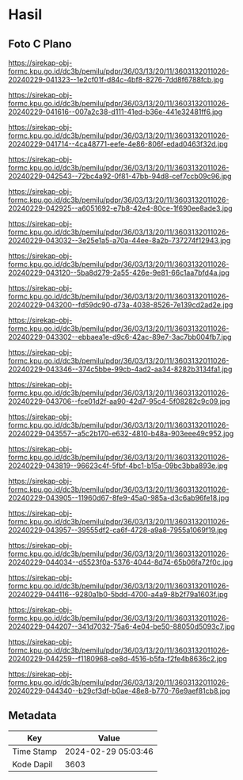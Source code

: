 # Hasil

## Foto C Plano

https://sirekap-obj-formc.kpu.go.id/dc3b/pemilu/pdpr/36/03/13/20/11/3603132011026-20240229-041323--1e2cf01f-d84c-4bf8-8276-7dd8f6788fcb.jpg

https://sirekap-obj-formc.kpu.go.id/dc3b/pemilu/pdpr/36/03/13/20/11/3603132011026-20240229-041616--007a2c38-d111-41ed-b36e-441e32481ff6.jpg

https://sirekap-obj-formc.kpu.go.id/dc3b/pemilu/pdpr/36/03/13/20/11/3603132011026-20240229-041714--4ca48771-eefe-4e86-806f-edad0463f32d.jpg

https://sirekap-obj-formc.kpu.go.id/dc3b/pemilu/pdpr/36/03/13/20/11/3603132011026-20240229-042543--72bc4a92-0f81-47bb-94d8-cef7ccb09c96.jpg

https://sirekap-obj-formc.kpu.go.id/dc3b/pemilu/pdpr/36/03/13/20/11/3603132011026-20240229-042925--a6051692-e7b8-42e4-80ce-1f690ee8ade3.jpg

https://sirekap-obj-formc.kpu.go.id/dc3b/pemilu/pdpr/36/03/13/20/11/3603132011026-20240229-043032--3e25e1a5-a70a-44ee-8a2b-737274f12943.jpg

https://sirekap-obj-formc.kpu.go.id/dc3b/pemilu/pdpr/36/03/13/20/11/3603132011026-20240229-043120--5ba8d279-2a55-426e-9e81-66c1aa7bfd4a.jpg

https://sirekap-obj-formc.kpu.go.id/dc3b/pemilu/pdpr/36/03/13/20/11/3603132011026-20240229-043200--fd59dc90-d73a-4038-8526-7e139cd2ad2e.jpg

https://sirekap-obj-formc.kpu.go.id/dc3b/pemilu/pdpr/36/03/13/20/11/3603132011026-20240229-043302--ebbaea1e-d9c6-42ac-89e7-3ac7bb004fb7.jpg

https://sirekap-obj-formc.kpu.go.id/dc3b/pemilu/pdpr/36/03/13/20/11/3603132011026-20240229-043346--374c5bbe-99cb-4ad2-aa34-8282b3134fa1.jpg

https://sirekap-obj-formc.kpu.go.id/dc3b/pemilu/pdpr/36/03/13/20/11/3603132011026-20240229-043706--fce01d2f-aa90-42d7-95c4-5f08282c9c09.jpg

https://sirekap-obj-formc.kpu.go.id/dc3b/pemilu/pdpr/36/03/13/20/11/3603132011026-20240229-043557--a5c2b170-e632-4810-b48a-903eee49c952.jpg

https://sirekap-obj-formc.kpu.go.id/dc3b/pemilu/pdpr/36/03/13/20/11/3603132011026-20240229-043819--96623c4f-5fbf-4bc1-b15a-09bc3bba893e.jpg

https://sirekap-obj-formc.kpu.go.id/dc3b/pemilu/pdpr/36/03/13/20/11/3603132011026-20240229-043905--11960d67-8fe9-45a0-985a-d3c6ab96fe18.jpg

https://sirekap-obj-formc.kpu.go.id/dc3b/pemilu/pdpr/36/03/13/20/11/3603132011026-20240229-043957--39555df2-ca6f-4728-a9a8-7955a1069f19.jpg

https://sirekap-obj-formc.kpu.go.id/dc3b/pemilu/pdpr/36/03/13/20/11/3603132011026-20240229-044034--d5523f0a-5376-4044-8d74-65b06fa72f0c.jpg

https://sirekap-obj-formc.kpu.go.id/dc3b/pemilu/pdpr/36/03/13/20/11/3603132011026-20240229-044116--9280a1b0-5bdd-4700-a4a9-8b2f79a1603f.jpg

https://sirekap-obj-formc.kpu.go.id/dc3b/pemilu/pdpr/36/03/13/20/11/3603132011026-20240229-044207--341d7032-75a6-4e04-be50-88050d5093c7.jpg

https://sirekap-obj-formc.kpu.go.id/dc3b/pemilu/pdpr/36/03/13/20/11/3603132011026-20240229-044259--f1180968-ce8d-4516-b5fa-f2fe4b8636c2.jpg

https://sirekap-obj-formc.kpu.go.id/dc3b/pemilu/pdpr/36/03/13/20/11/3603132011026-20240229-044340--b29cf3df-b0ae-48e8-b770-76e9aef81cb8.jpg


## Metadata

| Key        | Value               |
| ---------- | ------------------- |
| Time Stamp | 2024-02-29 05:03:46 |
| Kode Dapil | 3603                |



